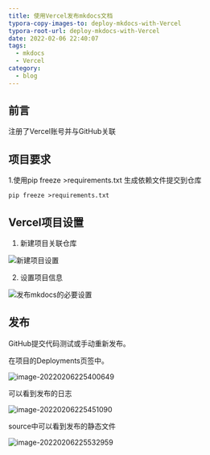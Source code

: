 ```yaml
---
title: 使用Vercel发布mkdocs文档
typora-copy-images-to: deploy-mkdocs-with-Vercel
typora-root-url: deploy-mkdocs-with-Vercel
date: 2022-02-06 22:40:07
tags:
  - mkdocs
  - Vercel
category:
  - blog
---
```


## 前言

注册了Vercel账号并与GitHub关联

## 项目要求

1.使用pip freeze >requirements.txt 生成依赖文件提交到仓库

`pip freeze >requirements.txt`

## Vercel项目设置

1. 新建项目关联仓库

![新建项目设置](image-20220206224907928.png)

2. 设置项目信息

![发布mkdocs的必要设置](image-20220206225057716.png)

## 发布

GitHub提交代码测试或手动重新发布。

在项目的Deployments页签中。

![image-20220206225400649](image-20220206225400649.png)

可以看到发布的日志

![image-20220206225451090](image-20220206225451090.png)

source中可以看到发布的静态文件

![image-20220206225532959](image-20220206225532959.png)
